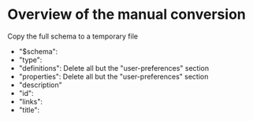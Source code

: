# Overview of the manual conversion

Copy the full schema to a temporary file
- "$schema":
- "type":
- "definitions": Delete all but the "user-preferences" section
- "properties":  Delete all but the "user-preferences" section
- "description"
- "id":
- "links":
- "title":
